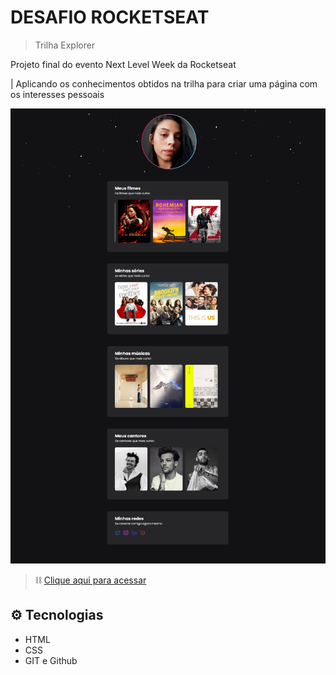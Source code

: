 # DESAFIO ROCKETSEAT 

> Trilha Explorer

Projeto final do evento Next Level Week da Rocketseat

 | Aplicando os conhecimentos obtidos na trilha para criar uma página com os interesses pessoais

![preview](./.github/preview.png)

> ⛓ [Clique aqui para acessar](https://jaciaras.github.io/NLW)

## ⚙️ Tecnologias 

- HTML
- CSS
- GIT e Github